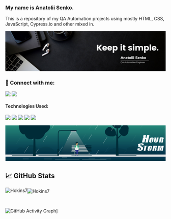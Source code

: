 ### My name is Anatolii Senko.

This is a repository of my QA Automation projects using mostly HTML, CSS, JavaScript, Cypress.io and other mixed in.

<img src="https://raw.githubusercontent.com/Hokins7/Hokins7/master/Anatolii Senko (2).png" alt="banner with Anatolii Senko info">

### :handshake: Connect with me:
<a href="mailto:qa.bugs.hunter@gmail.com"><img src="https://img.shields.io/badge/Gmail-D14836?style=for-the-badge&logo=gmail&logoColor=white" /></a>
<a href="https://www.linkedin.com/in/anatolii-senko-qa/"><img src="https://img.shields.io/badge/linkedin-%230077B5.svg?style=for-the-badge&logo=linkedin&logoColor=white" /></a>

#### Technologies Used:
<img src="https://img.shields.io/badge/HTML5-red?style=for-the-badge&logo=html5&logoColor=white">  <img src="https://img.shields.io/badge/CSS-blue?style=for-the-badge&logo=css3&logoColor=white">  <img src="https://img.shields.io/badge/JavaScript-gold%20?style=for-the-badge&logo=javascript&logoColor=white">  <img src="https://img.shields.io/badge/Cypress-green%20?style=for-the-badge&logo=cypress&logoColor=white">  <img src="https://img.shields.io/badge/Node.js-%2394A684%20?style=for-the-badge&logo=nodedotjs&logoColor=white">

<img src="https://raw.githubusercontent.com/Hokins7/Hokins7/master/anim.gif" alt="animated banner with rain">

## &#x1f4c8; GitHub Stats

<p align="left"><img align="left" src="https://github-readme-stats.vercel.app/api/top-langs?username=Hokins7&show_icons=true&locale=en&layout=compact&theme=radical" alt="Hokins7" /></p>

 
 <p><img align="center" src="https://github-readme-streak-stats.herokuapp.com/?user=Hokins7&theme=radical" alt="Hokins7" /></p>
 
 <br />
 
![GitHub Activity Graph](https://github-readme-activity-graph.vercel.app/graph?username=Hokins7&theme=react-dark)]
<!--
**iweld/iweld** is a ✨ _special_ ✨ repository because its `README.md` (this file) appears on your GitHub profile.

Here are some ideas to get you started:

- 🔭 I’m currently working on ...
- 🌱 I’m currently learning ...
- 👯 I’m looking to collaborate on ...
- 🤔 I’m looking for help with ...
- 💬 Ask me about ...
- 📫 How to reach me: ...
- 😄 Pronouns: ...
- ⚡ Fun fact: ...
-->
